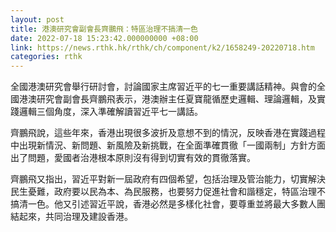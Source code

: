 ```yaml
---
layout: post
title: 港澳研究會副會長齊鵬飛：特區治理不搞清一色
date: 2022-07-18 15:23:42.000000000 +08:00
link: https://news.rthk.hk/rthk/ch/component/k2/1658249-20220718.htm
categories: rthk
---
```


全國港澳研究會舉行研討會，討論國家主席習近平的七一重要講話精神。與會的全國港澳研究會副會長齊鵬飛表示，港澳辦主任夏寶龍循歷史邏輯、理論邏輯，及實踐邏輯三個角度，深入準確解讀習近平七一講話。

齊鵬飛說，這些年來，香港出現很多波折及意想不到的情況，反映香港在實踐過程中出現新情況、新問題、新風險及新挑戰，在全面準確貫徹「一國兩制」方針方面出了問題，愛國者治港根本原則沒有得到切實有效的貫徹落實。

齊鵬飛又指出，習近平對新一屆政府有四個希望，包括治理及管治能力，切實解決民生憂難，政府要以民為本、為民服務，也要努力促進社會和諧穩定，特區治理不搞清一色。他又引述習近平說，香港必然是多樣化社會，要尊重並將最大多數人團結起來，共同治理及建設香港。
